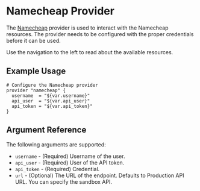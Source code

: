 # Namecheap Provider

The [Namecheap](https://www.namecheap.com/) provider is used to interact with the
Namecheap resources. The provider needs to be configured
with the proper credentials before it can be used.

Use the navigation to the left to read about the available resources.

## Example Usage

```hcl
# Configure the Namecheap provider
provider "namecheap" {
  username  = "${var.username}"
  api_user  = "${var.api_user}"
  api_token = "${var.api_token}"
}
```

## Argument Reference

The following arguments are supported:

* `username`  - (Required) Username of the user.
* `api_user`  - (Required) User of the API token.
* `api_token` - (Required) Credential.
* `url`       - (Optional) The URL of the endpoint. Defaults to Production API URL. You can specify the sandbox API.
